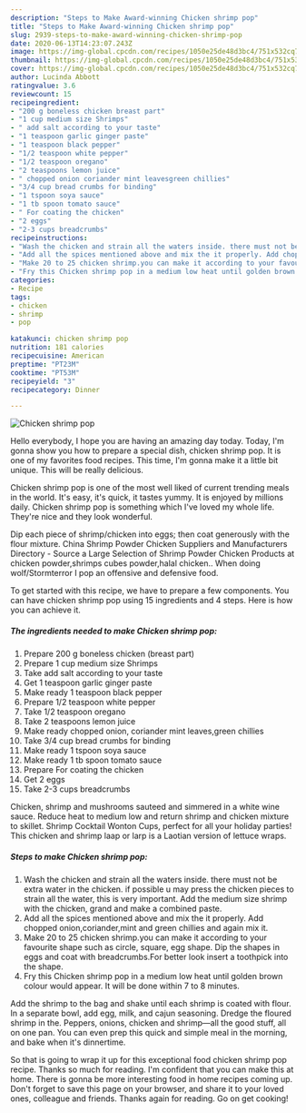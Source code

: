 ```yaml
---
description: "Steps to Make Award-winning Chicken shrimp pop"
title: "Steps to Make Award-winning Chicken shrimp pop"
slug: 2939-steps-to-make-award-winning-chicken-shrimp-pop
date: 2020-06-13T14:23:07.243Z
image: https://img-global.cpcdn.com/recipes/1050e25de48d3bc4/751x532cq70/chicken-shrimp-pop-recipe-main-photo.jpg
thumbnail: https://img-global.cpcdn.com/recipes/1050e25de48d3bc4/751x532cq70/chicken-shrimp-pop-recipe-main-photo.jpg
cover: https://img-global.cpcdn.com/recipes/1050e25de48d3bc4/751x532cq70/chicken-shrimp-pop-recipe-main-photo.jpg
author: Lucinda Abbott
ratingvalue: 3.6
reviewcount: 15
recipeingredient:
- "200 g boneless chicken breast part"
- "1 cup medium size Shrimps"
- " add salt according to your taste"
- "1 teaspoon garlic ginger paste"
- "1 teaspoon black pepper"
- "1/2 teaspoon white pepper"
- "1/2 teaspoon oregano"
- "2 teaspoons lemon juice"
- " chopped onion coriander mint leavesgreen chillies"
- "3/4 cup bread crumbs for binding"
- "1 tspoon soya sauce"
- "1 tb spoon tomato sauce"
- " For coating the chicken"
- "2 eggs"
- "2-3 cups breadcrumbs"
recipeinstructions:
- "Wash the chicken and strain all the waters inside. there must not be extra water in the chicken. if possible u may press the chicken pieces to strain all the water, this is very important. Add the medium size shrimp with the chicken, grand and make a combined paste."
- "Add all the spices mentioned above and mix the it properly. Add chopped onion,coriander,mint and green chillies and again mix it."
- "Make 20 to 25 chicken shrimp.you can make it according to your favourite shape such as circle, square, egg shape. Dip the shapes in eggs and coat with breadcrumbs.For better look insert a toothpick into the shape."
- "Fry this Chicken shrimp pop in a medium low heat until golden brown colour would appear. It will be done within 7 to 8 minutes."
categories:
- Recipe
tags:
- chicken
- shrimp
- pop

katakunci: chicken shrimp pop 
nutrition: 181 calories
recipecuisine: American
preptime: "PT23M"
cooktime: "PT53M"
recipeyield: "3"
recipecategory: Dinner

---
```



![Chicken shrimp pop](https://img-global.cpcdn.com/recipes/1050e25de48d3bc4/751x532cq70/chicken-shrimp-pop-recipe-main-photo.jpg)

Hello everybody, I hope you are having an amazing day today. Today, I'm gonna show you how to prepare a special dish, chicken shrimp pop. It is one of my favorites food recipes. This time, I'm gonna make it a little bit unique. This will be really delicious.

Chicken shrimp pop is one of the most well liked of current trending meals in the world. It's easy, it's quick, it tastes yummy. It is enjoyed by millions daily. Chicken shrimp pop is something which I've loved my whole life. They're nice and they look wonderful.

Dip each piece of shrimp/chicken into eggs; then coat generously with the flour mixture. China Shrimp Powder Chicken Suppliers and Manufacturers Directory - Source a Large Selection of Shrimp Powder Chicken Products at chicken powder,shrimps cubes powder,halal chicken.. When doing wolf/Stormterror I pop an offensive and defensive food.


To get started with this recipe, we have to prepare a few components. You can have chicken shrimp pop using 15 ingredients and 4 steps. Here is how you can achieve it.

<!--inarticleads1-->

##### The ingredients needed to make Chicken shrimp pop:

1. Prepare 200 g boneless chicken (breast part)
1. Prepare 1 cup medium size Shrimps
1. Take  add salt according to your taste
1. Get 1 teaspoon garlic ginger paste
1. Make ready 1 teaspoon black pepper
1. Prepare 1/2 teaspoon white pepper
1. Take 1/2 teaspoon oregano
1. Take 2 teaspoons lemon juice
1. Make ready  chopped onion, coriander mint leaves,green chillies
1. Take 3/4 cup bread crumbs for binding
1. Make ready 1 tspoon soya sauce
1. Make ready 1 tb spoon tomato sauce
1. Prepare  For coating the chicken
1. Get 2 eggs
1. Take 2-3 cups breadcrumbs


Chicken, shrimp and mushrooms sauteed and simmered in a white wine sauce. Reduce heat to medium low and return shrimp and chicken mixture to skillet. Shrimp Cocktail Wonton Cups, perfect for all your holiday parties! This chicken and shrimp laap or larp is a Laotian version of lettuce wraps. 

<!--inarticleads2-->

##### Steps to make Chicken shrimp pop:

1. Wash the chicken and strain all the waters inside. there must not be extra water in the chicken. if possible u may press the chicken pieces to strain all the water, this is very important. Add the medium size shrimp with the chicken, grand and make a combined paste.
1. Add all the spices mentioned above and mix the it properly. Add chopped onion,coriander,mint and green chillies and again mix it.
1. Make 20 to 25 chicken shrimp.you can make it according to your favourite shape such as circle, square, egg shape. Dip the shapes in eggs and coat with breadcrumbs.For better look insert a toothpick into the shape.
1. Fry this Chicken shrimp pop in a medium low heat until golden brown colour would appear. It will be done within 7 to 8 minutes.


Add the shrimp to the bag and shake until each shrimp is coated with flour. In a separate bowl, add egg, milk, and cajun seasoning. Dredge the floured shrimp in the. Peppers, onions, chicken and shrimp—all the good stuff, all on one pan. You can even prep this quick and simple meal in the morning, and bake when it&#39;s dinnertime. 

So that is going to wrap it up for this exceptional food chicken shrimp pop recipe. Thanks so much for reading. I'm confident that you can make this at home. There is gonna be more interesting food in home recipes coming up. Don't forget to save this page on your browser, and share it to your loved ones, colleague and friends. Thanks again for reading. Go on get cooking!
